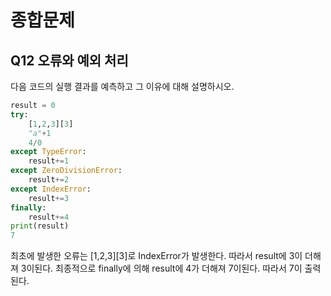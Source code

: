 # 종합문제
## Q12 오류와 예외 처리
다음 코드의 실행 결과를 예측하고 그 이유에 대해 설명하시오.
```python
result = 0
try:
    [1,2,3][3]
    "a"+1
    4/0
except TypeError:
    result+=1
except ZeroDivisionError:
    result+=2
except IndexError:
    result+=3
finally:
    result+=4
print(result)
7
```
최초에 발생한 오류는 [1,2,3][3]로 IndexError가 발생한다. 따라서 result에 3이 더해져 3이된다. 최종적으로 finally에 의해  result에 4가 더해져 7이된다. 따라서 7이 출력된다.